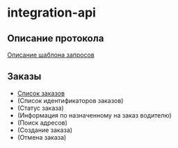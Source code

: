 # integration-api

## Описание протокола

[Описание шаблона запросов](doc/request.md)

## Заказы

* [Список заказов](docs/order_list.md)
* (Список идентификаторов заказов)
* (Статус заказа)
* (Информация по назначенному на заказ водителю)
* (Поиск адресов)
* (Создание заказа)
* (Отмена заказа)

